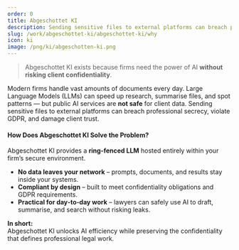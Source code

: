 ```yaml
---
order: 0
title: Abgeschottet KI
description: Sending sensitive files to external platforms can breach professional secrecy, violate GDPR, and damage client trust
slug: /work/abgeschottet-ki/abgeschottet-ki/why
icon: ki
image: /png/ki/abgeschotten-ki.png
---
```


> Abgeschottet KI exists because firms need the power of AI **without risking client confidentiality**.

Modern firms handle vast amounts of documents every day. Large Language Models (LLMs) can speed up research, summarise files, and spot patterns — but public AI services are **not safe** for client data. Sending sensitive files to external platforms can breach professional secrecy, violate GDPR, and damage client trust.

#### How Does Abgeschottet KI Solve the Problem?

Abgeschottet KI provides a **ring‑fenced LLM** hosted entirely within your firm’s secure environment.

- **No data leaves your network** – prompts, documents, and results stay inside your systems.
- **Compliant by design** – built to meet confidentiality obligations and GDPR requirements.
- **Practical for day‑to‑day work** – lawyers can safely use AI to draft, summarise, and search without risking leaks.

**In short:**  
Abgeschottet KI unlocks AI efficiency while preserving the confidentiality that defines professional legal work.
